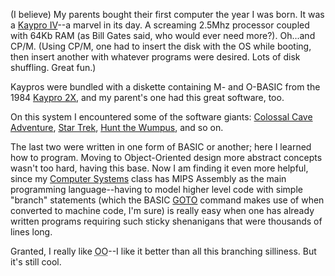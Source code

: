 (I believe) My parents bought their first computer the year I was born.  It was a <a href="http://www.old-computers.com/museum/computer.asp?c=549">Kaypro IV</a>--a marvel in its day.  A screaming 2.5Mhz processor coupled with 64Kb RAM (as Bill Gates said, who would ever need more?).  Oh...and CP/M.  (Using CP/M, one had to insert the disk with the OS while booting, then insert another with whatever programs were desired.  Lots of disk shuffling.  Great fun.)

Kaypros were bundled with a diskette containing M- and O-BASIC from the 1984 <a href="http://www.old-computers.com/museum/computer.asp?c=954">Kaypro 2X</a>, and my parent's one had this great software, too.

On this system I encountered some of the software giants:
<a href="http://www.rickadams.org/adventure/">Colossal Cave Adventure</a>, <a href="http://www.dunnington.u-net.com/public/startrek/">Star Trek</a>, <a href="http://www.wurb.com/if/game/442">Hunt the Wumpus</a>, and so on.

The last two were written in one form of BASIC or another; here I learned how to program.  Moving to Object-Oriented design more abstract concepts wasn't too hard, having this base.  Now I am finding it even more helpful, since my <a href="http://www.cs.washington.edu/education/courses/cse410/04sp/">Computer Systems</a> class has MIPS Assembly as the main programming language--having to model higher level code with simple "branch" statements (which the BASIC <a href="http://www.geocities.com/qbasicstation/tutor/advanced/a_goto.html">GOTO</a> command makes use of when converted to machine code, I'm sure) is really easy when one has already written programs requiring such sticky shenanigans that were thousands of lines long.

Granted, I really like <acronym title="Object Oriented">OO</acronym>--I like it better than all this branching silliness.  But it's still cool.